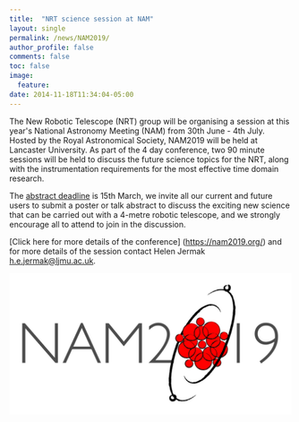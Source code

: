 ```yaml
---
title:  "NRT science session at NAM"
layout: single
permalink: /news/NAM2019/
author_profile: false
comments: false
toc: false
image:
  feature:
date: 2014-11-18T11:34:04-05:00
---
```


The New Robotic Telescope (NRT) group will be organising a session at this year's National Astronomy Meeting (NAM) from 30th June - 4th July. Hosted by the Royal Astronomical Society, NAM2019 will be held at Lancaster University. As part of the 4 day conference, two 90 minute sessions will be held to discuss the future science topics for the NRT, along with the instrumentation requirements for the most effective time domain research.

The [abstract deadline](https://nam2019.org/science/abstract-submission) is 15th March, we invite all our current and future users to submit a poster or talk abstract to discuss the exciting new science that can be carried out with a 4-metre robotic telescope, and we strongly encourage all to attend to join in the discussion.

[Click here for more details of the conference] (https://nam2019.org/) and for more details of the session contact Helen Jermak <h.e.jermak@ljmu.ac.uk>.

![NAM2019](NAM2019standardcolour.png)
